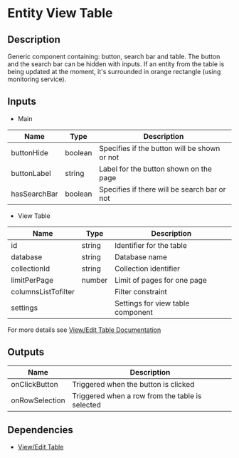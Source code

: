 # Entity View Table

## Description

Generic component containing: button, search bar and table. The button and the search bar can be hidden with inputs. If an entity from the table is being updated at the moment, it's surrounded in orange rectangle (using monitoring service).

## Inputs

* Main

Name                |Type       |  Description
------------------- | --------- |---------------------------------------------
buttonHide          | boolean   | Specifies if the button will be shown or not
buttonLabel         | string    | Label for the button shown on the page
hasSearchBar        | boolean   | Specifies if there will be search bar or not

* View Table 

Name                |Type       |  Description
------------------- | --------- |---------------------------------------------
id                  | string    | Identifier for the table
database            | string    | Database name
collectionId        | string    | Collection identifier
limitPerPage        | number    | Limit of pages for one page
columnsListTofilter |           | Filter constraint
settings            |           | Settings for view table component 

For more details see [View/Edit Table Documentation](../viewTable/README.md)

## Outputs

Name                | Description
------------------- | ---------------------------------------------------------
onClickButton       | Triggered when the button is clicked
onRowSelection      | Triggered when a row from the table is selected

## Dependencies

* [View/Edit Table](../viewTable/README.md)